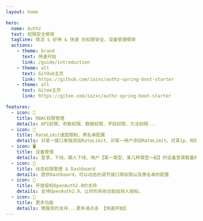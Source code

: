 ```yaml
---
layout: home

hero:
  name: Authz
  text: 权限安全框架
  tagline: 简洁 & 好用 & 快速 的权限安全、设备管理框架 
  actions:
    - theme: brand
      text: 快速开始
      link: /guide/introduction
    - theme: alt
      text: GitHub主页
      link: https://github.com/iozxc/authz-spring-boot-starter
    - theme: alt
      text: Gitee主页
      link: https://gitee.com/iozxc/authz-spring-boot-starter

features:
  - icon: 🔐
    title: RBAC权限管理
    details: API权限、参数权限、数据权限、字段权限、方法权限...
  - icon: 🫵
    title: RateLimit速度限制、黑名单配置
    details: 对某一接口单独添加RateLimit、对某一用户添加RateLimit。对某ip、网段、用户、某个设备进行单独的黑名单设置
  - icon: 🖥
    title: 设备管理
    details: 登录，下线、踢人下线、用户【某一类型、某几种类型一起】的设备登录数量的限制、在线人数、在线设备的查看...
  - icon: 📕
    title: 动态权限管理 & Dashboard 
    details: 提供Dashboard，可以动态的调节接口等权限以及黑名单的配置
  - icon: 🥹
    title: 开放授权OpenAuth2.0的支持
    details: 支持OpenAuth2.0，让你的系统也能给别人授权。
  - icon: 🌟
    title: 更多功能
    details: 微服务的支持...更多请点击 【快速开始】
---
```


<style>
  :root{
    --vp-home-hero-name-color: transparent;
    --vp-home-hero-name-background: -webkit-linear-gradient(120deg, #e7cb7f, #d65454);

    --vp-c-brand: #fb8732;
    --vp-c-brand-light: #fb8732;
    --vp-c-brand-lighter: #ff7727;
    --vp-c-brand-dark: #fb8732;
    --vp-c-brand-darker: #ff7727;
  }
</style>
